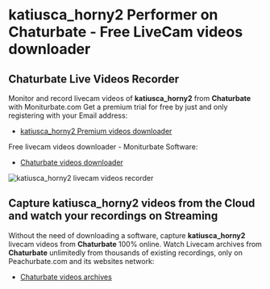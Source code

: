 # katiusca_horny2 Performer on Chaturbate - Free LiveCam videos downloader

## Chaturbate Live Videos Recorder

Monitor and record livecam videos of **katiusca_horny2** from **Chaturbate** with Moniturbate.com
Get a premium trial for free by just and only registering with your Email address:
* [katiusca_horny2 Premium videos downloader](https://moniturbate.com/request-demo-licence-key.html)

Free livecam videos downloader - Moniturbate Software:
* [Chaturbate videos downloader](https://moniturbate.com/moniturbate-download-software.html)

![katiusca_horny2 livecam videos recorder](https://peachurnet.com/templates/moniturbate-software.png)


## Capture katiusca_horny2 videos from the Cloud and watch your recordings on Streaming

Without the need of downloading a software, capture **katiusca_horny2** livecam videos from **Chaturbate** 100% online.
Watch Livecam archives from **Chaturbate** unlimitedly from thousands of existing recordings, only on Peachurbate.com and its websites network:
* [Chaturbate videos archives](https://peachurnet.com/)